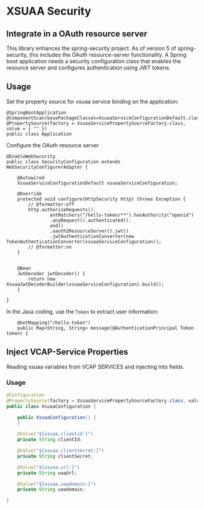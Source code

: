 # XSUAA Security 

## Integrate in a OAuth resource server

This library enhances the spring-security project. As of version 5 of spring-security, this includes the OAuth resource-server functionality. A Spring boot application needs a security configuration class that enables the resource server and configures authentication using JWT tokens.

## Usage
Set the property source for xsuaa service binding on the application:

```
@SpringBootApplication
@ComponentScan(basePackageClasses=XsuaaServiceConfigurationDefault.class)
@PropertySource(factory = XsuaaServicePropertySourceFactory.class, value = { "" })
public class Application 
```

Configure the OAuth resource server

```
@EnableWebSecurity
public class SecurityConfiguration extends WebSecurityConfigurerAdapter {

	@Autowired
	XsuaaServiceConfigurationDefault xsuaaServiceConfiguration;

	@Override
	protected void configure(HttpSecurity http) throws Exception {
		// @formatter:off
		http.authorizeRequests().
				antMatchers("/hello-token/**").hasAuthority("openid")
				.anyRequest().authenticated().
				and()
				.oauth2ResourceServer().jwt()
				.jwtAuthenticationConverter(new TokenAuthenticationConverter(xsuaaServiceConfiguration));
		// @formatter:on
	}


	@Bean
	JwtDecoder jwtDecoder() {
		return new XsuaaJwtDecoderBuilder(xsuaaServiceConfiguration).build();
	}

}
```

In the Java coding, use the `Token` to extract user information:

```
	@GetMapping("/hello-token")
	public Map<String, String> message(@AuthenticationPrincipal Token token) {
```

## Inject VCAP-Service Properties 

Reading xsuaa variables from VCAP SERVICES and injecting into fields.

### Usage


```java
@Configuration
@PropertySource(factory = XsuaaServicePropertySourceFactory.class, value = { "" })
public class XsuaaConfiguration {

	public XsuaaConfiguration() {
	}

	@Value("${xsuaa.clientid:}")
	private String clientId;

	@Value("${xsuaa.clientsecret:}")
	private String clientSecret;

	@Value("${xsuaa.url:}")
	private String uaaUrl;

	@Value("${xsuaa.uaadomain:}")
	private String uaadomain;

}
```
